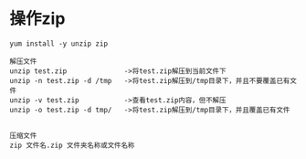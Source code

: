 # 操作zip

`yum install -y unzip zip`

```
解压文件
unzip test.zip 				->将test.zip解压到当前文件下
unzip -n test.zip -d /tmp 	->将test.zip解压到/tmp目录下，并且不要覆盖已有文件
unzip -v test.zip			->查看test.zip内容，但不解压
unzip -o test.zip -d tmp/	->将test.zip解压到/tmp目录下，并且覆盖已有文件


压缩文件
zip 文件名.zip 文件夹名称或文件名称
```

